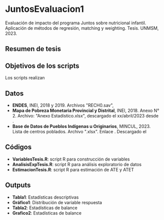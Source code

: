 # JuntosEvaluacion1

Evaluación de impacto del programa Juntos sobre nutricional infantil. Aplicación de métodos de regresión, matching y weighting.
Tesis. UNMSM, 2023.

## Resumen de tesis


## Objetivos de los scripts
Los scripts realizan 

## Datos
- **ENDES**, INEI, 2018 y 2019. Archivos "RECH0.sav", 
- **Mapa de Pobreza Monetaria Provincial y Distrital**, INEI, 2018. Anexo N° 2. Archivo: "Anexo Estadístico.xlsx", descargado el xx/abril/2023 desde .
- **Base de Datos de Pueblos Indígenas u Originarios**, MINCUL, 2023. Lista de centros poblados. Archivo ".xlsx". Enlace . Descargado el 

## Códigos
- **VariablesTesis.R**: script R para construcción de variables
- **AnalisisExpTesis.R**: script R para análisis exploratorio de datos
- **EstimacionTesis.R**: script R para estimación de ATE y ATET

## Outputs
- **Tabla1**: Estadísticas descriptivas
- **Gráfico1**: Distribución de variable respuesta 
- **Tabla2**: Estadísticas de balance
- **Grafico2**: Estadísticas de balance
